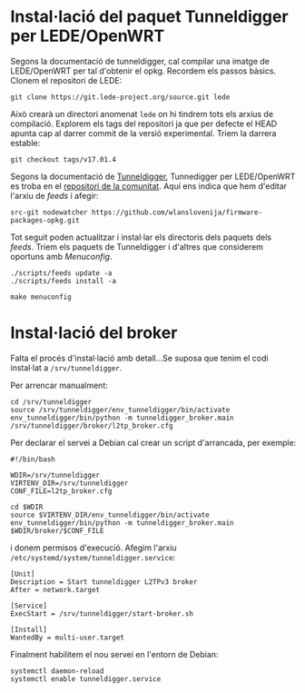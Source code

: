 # Instal·lació del paquet Tunneldigger per LEDE/OpenWRT

Segons la documentació de tunneldigger, cal compilar una imatge de LEDE/OpenWRT per tal d'obtenir el opkg. Recordem els passos bàsics. Clonem el repositori de LEDE:
```
git clone https://git.lede-project.org/source.git lede
```
Això crearà un directori anomenat `lede` on hi tindrem tots els arxius de compilació. Explorem els tags del repositori ja que per defecte el HEAD apunta cap al darrer commit de la versió experimental. Triem la darrera estable:
```
git checkout tags/v17.01.4
```
Segons la documentació de [Tunneldigger](https://github.com/wlanslovenija/tunneldigger), Tunnedigger per LEDE/OpenWRT es troba en el [repositori de la comunitat](https://github.com/wlanslovenija/firmware-packages-opkg). Aquí ens indica que hem d'editar l'arxiu de *feeds* i afegir:
```
src-git nodewatcher https://github.com/wlanslovenija/firmware-packages-opkg.git
```
Tot seguit poden actualitzar i instal·lar els directoris dels paquets dels *feeds*. Triem els paquets de Tunneldigger i d'altres que considerem oportuns amb *Menuconfig*.
```
./scripts/feeds update -a
./scripts/feeds install -a

make menuconfig
```

# Instal·lació del broker
Falta el procés d'instal·lació amb detall...Se suposa que tenim el codi instal·lat a `/srv/tunneldigger`.

Per arrencar manualment:
```
cd /srv/tunneldigger
source /srv/tunneldigger/env_tunneldigger/bin/activate
env_tunneldigger/bin/python -m tunneldigger_broker.main /srv/tunneldigger/broker/l2tp_broker.cfg

```

Per declarar el servei a Debian cal crear un script d'arrancada, per exemple:
```
#!/bin/bash

WDIR=/srv/tunneldigger
VIRTENV_DIR=/srv/tunneldigger
CONF_FILE=l2tp_broker.cfg

cd $WDIR
source $VIRTENV_DIR/env_tunneldigger/bin/activate
env_tunneldigger/bin/python -m tunneldigger_broker.main $WDIR/broker/$CONF_FILE
```
i donem permisos d'execució. Afegim l'arxiu `/etc/systemd/system/tunneldigger.service`:
```
[Unit]
Description = Start tunneldigger L2TPv3 broker
After = network.target

[Service]
ExecStart = /srv/tunneldigger/start-broker.sh

[Install]
WantedBy = multi-user.target
```
Finalment habilitem el nou servei en l'entorn de Debian:
```
systemctl daemon-reload
systemctl enable tunneldigger.service
```
